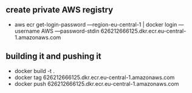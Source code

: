 ## create private AWS registry
- aws ecr get-login-password —region-eu-central-1 | docker login —username AWS —password-stdin
  626212666125.dkr.ecr.eu-central-1.amazonaws.com

## building it and pushing it
- docker build -t <some tag> .
- docker tag <some tag> 626212666125.dkr.ecr.eu-central-1.amazonaws.com
- docker push 626212666125.dkr.ecr.eu-central-1.amazonaws.com


